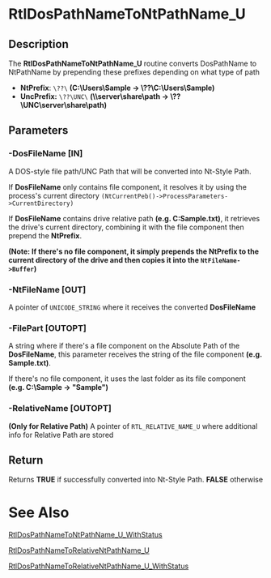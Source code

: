 # RtlDosPathNameToNtPathName_U

## Description

The <b>RtlDosPathNameToNtPathName_U</b> routine converts DosPathName to NtPathName by prepending these prefixes depending on what type of path

* <b>NtPrefix</b>: `\??\` <b>(C:\\Users\\Sample -> \\??\\C:\\Users\\Sample)</b>
* <b>UncPrefix:</b> `\??\UNC\` <b>(\\\\server\\share\\path -> \\??\\UNC\\server\\share\\path)</b>

## Parameters

### -DosFileName [IN]

A DOS-style file path/UNC Path that will be converted into Nt-Style Path.

If <b>DosFileName</b> only contains file component, it resolves it by using the process's current directory `(NtCurrentPeb()->ProcessParameters->CurrentDirectory)`

If <b>DosFileName</b> contains drive relative path <b>(e.g. C:Sample.txt)</b>, it retrieves the drive's current directory, combining it with the file component then prepend the <b>NtPrefix</b>. 

<b>(Note: If there's no file component, it simply prepends the NtPrefix to the current directory of the drive and then copies it into the `NtFileName->Buffer`)</b>

### -NtFileName [OUT]

A pointer of `UNICODE_STRING` where it receives the converted <b>DosFileName</b>

### -FilePart [OUTOPT]

A string where if there's a file component on the Absolute Path of the <b>DosFileName</b>, this parameter receives the string of the file component <b>(e.g. Sample.txt)</b>.

If there's no file component, it uses the last folder as its file component <b>(e.g. C:\Sample -> "Sample")</b>

### -RelativeName [OUTOPT]

<b>(Only for Relative Path)</b> A pointer of `RTL_RELATIVE_NAME_U` where additional info for Relative Path are stored

## Return
Returns <b>TRUE</b>  if successfully converted into Nt-Style Path. <b>FALSE</b> otherwise

# See Also
<a href="https://ntdoc.m417z.com/rtldospathnametontpathname_u_withstatus">RtlDosPathNameToNtPathName_U_WithStatus</a>


<a href="https://ntdoc.m417z.com/rtldospathnametorelativentpathname_u">RtlDosPathNameToRelativeNtPathName_U</a>


<a href="https://ntdoc.m417z.com/rtldospathnametorelativentpathname_u_withstatus">RtlDosPathNameToRelativeNtPathName_U_WithStatus</a>